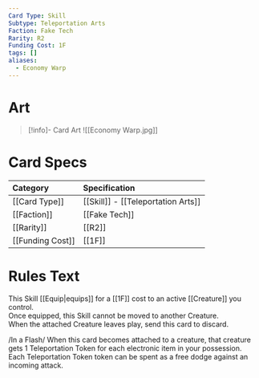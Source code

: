```yaml
---
Card Type: Skill
Subtype: Teleportation Arts
Faction: Fake Tech
Rarity: R2
Funding Cost: 1F
tags: []
aliases:
  - Economy Warp
---
```

# Art

> [!info]- Card Art
> ![[Economy Warp.jpg]]

# Card Specs

| Category | Specification| 
| :--- | :--- |
| [[Card Type]] | [[Skill]] - [[Teleportation Arts]] |  
| [[Faction]] | [[Fake Tech]] |  
| [[Rarity]] | [[R2]] |  
| [[Funding Cost]] | [[1F]] | 

# Rules Text  

This Skill [[Equip|equips]] for a [[1F]] cost to an active [[Creature]] you control.  
Once equipped, this Skill cannot be moved to another Creature.  
When the attached Creature leaves play, send this card to discard.  

/In a Flash/ When this card becomes attached to a creature, that creature gets 1 Teleportation Token for each electronic item in your possession.   
Each Teleportation Token token can be spent as a free dodge against an incoming attack.  

